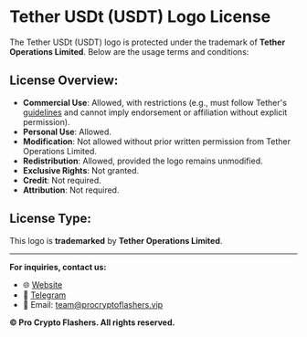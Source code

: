 # Tether USDt (USDT) Logo License

The Tether USDt (USDT) logo is protected under the trademark of **Tether Operations Limited**. Below are the usage terms and conditions:

## License Overview:
- **Commercial Use**: Allowed, with restrictions (e.g., must follow Tether's [guidelines](https://tether.to/en/whitepaper/) and cannot imply endorsement or affiliation without explicit permission).  
- **Personal Use**: Allowed.  
- **Modification**: Not allowed without prior written permission from Tether Operations Limited.  
- **Redistribution**: Allowed, provided the logo remains unmodified.  
- **Exclusive Rights**: Not granted.  
- **Credit**: Not required.  
- **Attribution**: Not required.

## License Type:
This logo is **trademarked** by **Tether Operations Limited**.

---

**For inquiries, contact us:**  
- 🌐 [Website](https://procryptoflashers.vip)  
- 💬 [Telegram](https://t.me/ProCryptoFlashers)  
- 📧 Email: team@procryptoflashers.vip

**© Pro Crypto Flashers. All rights reserved.**
